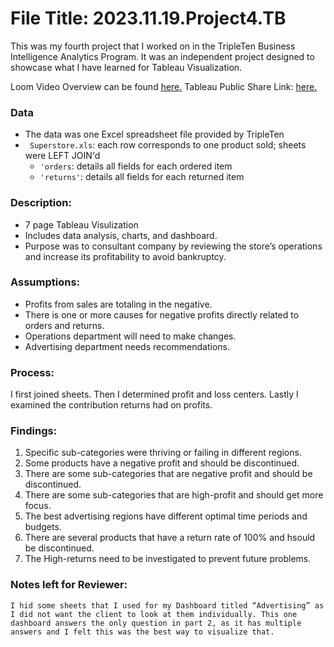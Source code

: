 # File Title: 2023.11.19.Project4.TB

This was my fourth project that I worked on in the TripleTen Business Intelligence Analytics Program. It was an independent project designed to showcase what I have learned for Tableau Visualization.

Loom Video Overview can be found <a href='https://www.loom.com/share/0fcb54b436d44a81af73c64152d5f46e?sid=8aed8f0f-c45b-490a-abc3-d7ebe04214f8' target=_blank><u>here</u>.</a>
Tableau Public Share Link: <a href='https://public.tableau.com/views/2023_11_19_Project4_TB/ProfitLossCenters?:language=en-US&:display_count=n&:origin=viz_share_link' target=_blank><u>here</u>.</a> 

### Data
- The data was one Excel spreadsheet file provided by TripleTen
- ` Superstore.xls`: each row corresponds to one product sold; sheets were LEFT JOIN'd
    - `'orders`: details all fields for each ordered item
    - `'returns'`: details all fields for each returned item

### Description:
- 7 page Tableau Visulization
- Includes data analysis, charts, and dashboard.
- Purpose was to consultant company by reviewing the store’s operations and increase its profitability to avoid bankruptcy.

### Assumptions:
- Profits from sales are totaling in the negative.	
- There is one or more causes for negative profits directly related to orders and returns.
- Operations department will need to make changes.
- Advertising department needs recommendations.

### Process:
I first joined sheets.
Then I determined profit and loss centers.
Lastly I examined the contribution returns had on profits.

### Findings:
1. Specific sub-categories were thriving or failing in different regions.
2. Some products have a negative profit and should be discontinued.
3. There are some sub-categories that are negative profit and should be discontinued.
4. There are some sub-categories that are high-profit and should get more focus.
5. The best advertising regions have different optimal time periods and budgets.
6. There are several products that have a return rate of 100% and hsould be discontinued.
7. The High-returns need to be investigated to prevent future problems.

### Notes left for Reviewer:
	I hid some sheets that I used for my Dashboard titled “Advertising” as I did not want the client to look at them individually. This one dashboard answers the only question in part 2, as it has multiple answers and I felt this was the best way to visualize that.
